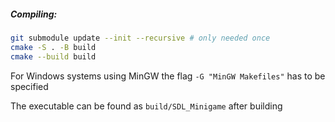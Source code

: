 ##### Compiling:

```sh
git submodule update --init --recursive # only needed once
cmake -S . -B build
cmake --build build
```
For Windows systems using MinGW the flag `-G "MinGW Makefiles"` has to be specified

The executable can be found as `build/SDL_Minigame` after building
